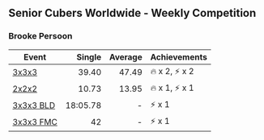 ## Senior Cubers Worldwide - Weekly Competition
### Brooke Persoon

| Event | Single | Average | Achievements|
| -- | --: | --: | :-- |
| [3x3x3](brooke_persoon/333.md) | 39.40 | 47.49 | 🔥 x 2, ⚡ x 2 |
| [2x2x2](brooke_persoon/222.md) | 10.73 | 13.95 | 🔥 x 1, ⚡ x 1 |
| [3x3x3 BLD](brooke_persoon/333bf.md) | 18:05.78 | - | ⚡ x 1 |
| [3x3x3 FMC](brooke_persoon/333fm.md) | 42 | - | ⚡ x 1 |

<!-- Global site tag (gtag.js) - Google Analytics -->
<script async src="https://www.googletagmanager.com/gtag/js?id=UA-86348435-3"></script>
<script>window.dataLayer = window.dataLayer || []; function gtag() {dataLayer.push(arguments);} gtag('js', new Date()); gtag('config', 'UA-86348435-3');</script>

